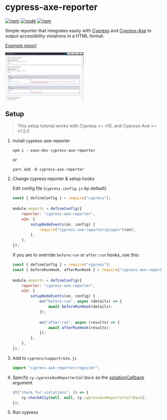 ﻿# cypress-axe-reporter

[![npm](https://img.shields.io/npm/v/cypress-axe-reporter)](http://www.npmjs.com/package/cypress-axe-reporter)
[![node](https://img.shields.io/node/v/cypress-axe-reporter.svg)](https://github.com/psegurap/cypress-axe-reporter)
[![npm](https://img.shields.io/npm/l/cypress-axe-reporter)](http://www.npmjs.com/package/cypress-axe-reporter)

Simple reporter that integrates easily with [Cypress](https://github.com/cypress-io/cypress) and [Cypress-Axe](https://github.com/component-driven/cypress-axe) to output accessibility violations in a HTML format.

[Example report](./docs/example-report.html)

<img src="./docs/report-screenshot.png" alt="A screenshot of an accessibility evaluation report showing multiple websites" width="50%" />

## Setup

> This setup tutorial works with Cypress >= v10, and Cypress-Axe >= v1.5.0

1. install cypress-axe-reporter

    ```
    npm i --save-dev cypress-axe-reporter
    ```

    or

    ```
    yarn add -D cypress-axe-reporter
    ```

2. Change cypress reporter & setup hooks

    Edit config file (`cypress.config.js` by default)

    ```js
    const { defineConfig } = require("cypress");

    module.exports = defineConfig({
        reporter: "cypress-axe-reporter",
        e2e: {
            setupNodeEvents(on, config) {
                require("cypress-axe-reporter/plugin")(on);
            },
        },
    });
    ```

    If you are to override `before:run` or `after:run` hooks, use this:

    ```js
    const { defineConfig } = require("cypress");
    const { beforeRunHook, afterRunHook } = require("cypress-axe-reporter/lib");

    module.exports = defineConfig({
        reporter: "cypress-axe-reporter",
        e2e: {
            setupNodeEvents(on, config) {
                on("before:run", async (details) => {
                    await beforeRunHook(details);
                });

                on("after:run", async (results) => {
                    await afterRunHook(results);
                });
            },
        },
    });
    ```

3. Add to `cypress/support/e2e.js`

    ```js
    import "cypress-axe-reporter/register";
    ```

4. Specify `cy.cypressAxeReporterCallBack` as the [violationCallback](https://github.com/component-driven/cypress-axe?tab=readme-ov-file#using-the-violationcallback-argument) argument

    ```js
    it("check for violations", () => {
        cy.checkA11y(null, null, cy.cypressAxeReporterCallBack);
    });
    ```

5. Run cypress

